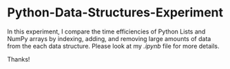 # Python-Data-Structures-Experiment

In this experiment, I compare the time efficiencies of Python Lists and NumPy arrays by indexing, adding, and removing large amounts of data from the each data structure.
Please look at my *.ipynb* file for more details. 

Thanks!
